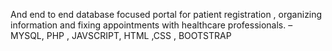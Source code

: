 And end to end database focused portal for patient registration , organizing information and fixing appointments with healthcare professionals. – MYSQL, PHP , JAVSCRIPT, HTML ,CSS , BOOTSTRAP
